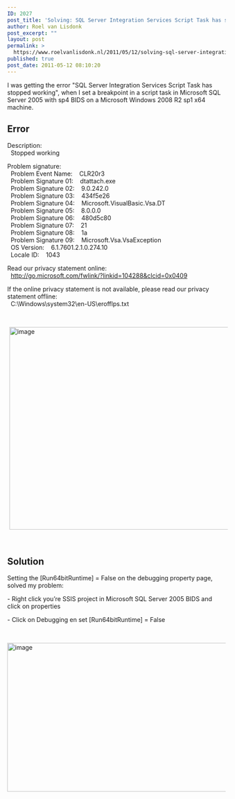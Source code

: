 ```yaml
---
ID: 2027
post_title: 'Solving: SQL Server Integration Services Script Task has stopped working in Microsoft SQL Server 2005 sp4 BIDS on Windows 2008 R2 sp1 x64 machine'
author: Roel van Lisdonk
post_excerpt: ""
layout: post
permalink: >
  https://www.roelvanlisdonk.nl/2011/05/12/solving-sql-server-integration-services-script-task-has-stopped-working-in-microsoft-sql-server-2005-sp4-bids-on-windows-2008-r2-sp1-x64-machine/
published: true
post_date: 2011-05-12 08:10:20
---
```

<p align="left">I was getting the error &quot;SQL Server Integration Services Script Task has stopped working&quot;, when I set a breakpoint in a script task in Microsoft SQL Server 2005 with sp4 BIDS on a Microsoft Windows 2008 R2 sp1 x64 machine.</p>  <p align="left"></p>  <h2 align="left">Error</h2>  <p align="left">Description:   <br />&#160; Stopped working</p>  <p align="left">Problem signature:   <br />&#160; Problem Event Name:&#160;&#160;&#160; CLR20r3    <br />&#160; Problem Signature 01:&#160;&#160;&#160; dtattach.exe    <br />&#160; Problem Signature 02:&#160;&#160;&#160; 9.0.242.0    <br />&#160; Problem Signature 03:&#160;&#160;&#160; 434f5e26    <br />&#160; Problem Signature 04:&#160;&#160;&#160; Microsoft.VisualBasic.Vsa.DT    <br />&#160; Problem Signature 05:&#160;&#160;&#160; 8.0.0.0    <br />&#160; Problem Signature 06:&#160;&#160;&#160; 480d5c80    <br />&#160; Problem Signature 07:&#160;&#160;&#160; 21    <br />&#160; Problem Signature 08:&#160;&#160;&#160; 1a    <br />&#160; Problem Signature 09:&#160;&#160;&#160; Microsoft.Vsa.VsaException    <br />&#160; OS Version:&#160;&#160;&#160; 6.1.7601.2.1.0.274.10    <br />&#160; Locale ID:&#160;&#160;&#160; 1043</p>  <p align="left">Read our privacy statement online:   <br />&#160; <a href="http://go.microsoft.com/fwlink/?linkid=104288&amp;clcid=0x0409">http://go.microsoft.com/fwlink/?linkid=104288&amp;clcid=0x0409</a></p>  <p align="left">If the online privacy statement is not available, please read our privacy statement offline:   <br />&#160; C:\Windows\system32\en-US\erofflps.txt    <br /></p>  <p align="left">&#160;</p>  <p align="left"><a href="http://www.roelvanlisdonk.nl/wp-content/uploads/2011/05/image5.png" rel="lightbox"><img style="background-image: none; border-bottom: 0px; border-left: 0px; margin: 0px 5px; padding-left: 0px; padding-right: 0px; display: inline; border-top: 0px; border-right: 0px; padding-top: 0px" title="image" border="0" alt="image" src="http://www.roelvanlisdonk.nl/wp-content/uploads/2011/05/image_thumb5.png" width="543" height="467" /></a></p>  <p align="left">&#160;</p>  <h2 align="left">Solution</h2>  <p align="left">Setting the [Run64bitRuntime] = False on the debugging property page, solved my problem:</p>  <p align="left">- Right click you’re SSIS project in Microsoft SQL Server 2005 BIDS and click on properties</p>  <p align="left">- Click on Debugging en set [Run64bitRuntime] = False</p>  <p align="left">&#160;</p>  <p align="left"><a href="http://www.roelvanlisdonk.nl/wp-content/uploads/2011/05/image6.png" rel="lightbox"><img style="background-image: none; border-bottom: 0px; border-left: 0px; margin: 0px; padding-left: 0px; padding-right: 0px; display: inline; border-top: 0px; border-right: 0px; padding-top: 0px" title="image" border="0" alt="image" src="http://www.roelvanlisdonk.nl/wp-content/uploads/2011/05/image_thumb6.png" width="561" height="343" /></a></p>